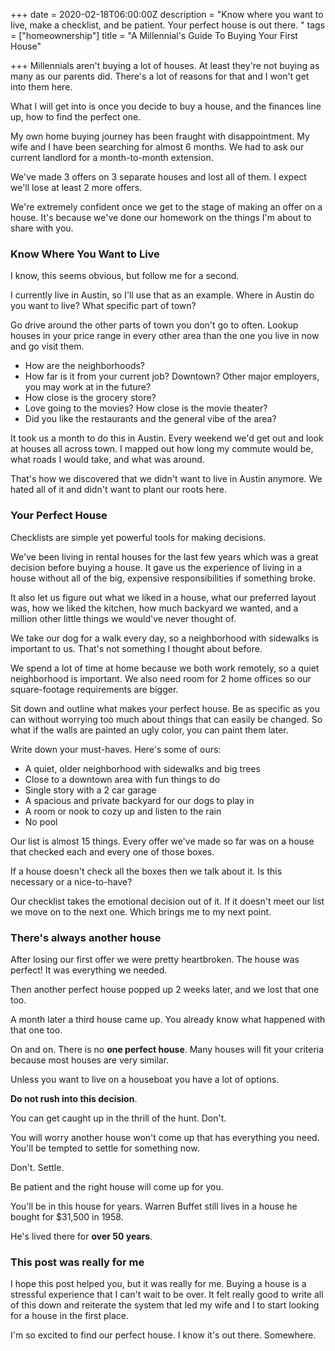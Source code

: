 +++
date = 2020-02-18T06:00:00Z
description = "Know where you want to live, make a checklist, and be patient. Your perfect house is out there. "
tags = ["homeownership"]
title = "A Millennial's Guide To Buying Your First House"

+++
Millennials aren't buying a lot of houses. At least they're not buying as many as our parents did. There's a lot of reasons for that and I won't get into them here.

What I will get into is once you decide to buy a house, and the finances line up, how to find the perfect one.

My own home buying journey has been fraught with disappointment. My wife and I have been searching for almost 6 months. We had to ask our current landlord for a month-to-month extension.

We've made 3 offers on 3 separate houses and lost all of them. I expect we'll lose at least 2 more offers.

We're extremely confident once we get to the stage of making an offer on a house. It's because we've done our homework on the things I'm about to share with you.

### Know Where You Want to Live

I know, this seems obvious, but follow me for a second.

I currently live in Austin, so I'll use that as an example. Where in Austin do you want to live? What specific part of town?

Go drive around the other parts of town you don't go to often. Lookup houses in your price range in every other area than the one you live in now and go visit them.

* How are the neighborhoods?
* How far is it from your current job? Downtown? Other major employers, you may work at in the future?
* How close is the grocery store?
* Love going to the movies? How close is the movie theater?
* Did you like the restaurants and the general vibe of the area?

It took us a month to do this in Austin. Every weekend we'd get out and look at houses all across town. I mapped out how long my commute would be, what roads I would take, and what was around.

That's how we discovered that we didn't want to live in Austin anymore. We hated all of it and didn't want to plant our roots here.

### Your Perfect House

Checklists are simple yet powerful tools for making decisions.

We've been living in rental houses for the last few years which was a great decision before buying a house. It gave us the experience of living in a house without all of the big, expensive responsibilities if something broke.

It also let us figure out what we liked in a house, what our preferred layout was, how we liked the kitchen, how much backyard we wanted, and a million other little things we would've never thought of.

We take our dog for a walk every day, so a neighborhood with sidewalks is important to us. That's not something I thought about before.

We spend a lot of time at home because we both work remotely, so a quiet neighborhood is important. We also need room for 2 home offices so our square-footage requirements are bigger.

Sit down and outline what makes your perfect house. Be as specific as you can without worrying too much about things that can easily be changed. So what if the walls are painted an ugly color, you can paint them later.

Write down your must-haves. Here's some of ours:

* A quiet, older neighborhood with sidewalks and big trees
* Close to a downtown area with fun things to do
* Single story with a 2 car garage
* A spacious and private backyard for our dogs to play in
* A room or nook to cozy up and listen to the rain
* No pool

Our list is almost 15 things. Every offer we've made so far was on a house that checked each and every one of those boxes.

If a house doesn't check all the boxes then we talk about it. Is this necessary or a nice-to-have?

Our checklist takes the emotional decision out of it. If it doesn't meet our list we move on to the next one. Which brings me to my next point.

### There's always another house

After losing our first offer we were pretty heartbroken. The house was perfect! It was everything we needed.

Then another perfect house popped up 2 weeks later, and we lost that one too.

A month later a third house came up. You already know what happened with that one too.

On and on. There is no **one perfect house**. Many houses will fit your criteria because most houses are very similar.

Unless you want to live on a houseboat you have a lot of options.

**Do not rush into this decision**.

You can get caught up in the thrill of the hunt. Don't.

You will worry another house won't come up that has everything you need. You'll be tempted to settle for something now.

Don't. Settle.

Be patient and the right house will come up for you.

You'll be in this house for years. Warren Buffet still lives in a house he bought for $31,500 in 1958.

He's lived there for **over 50 years**.

### This post was really for me

I hope this post helped you, but it was really for me. Buying a house is a stressful experience that I can't wait to be over. It felt really good to write all of this down and reiterate the system that led my wife and I to start looking for a house in the first place.

I'm so excited to find our perfect house. I know it's out there. Somewhere.